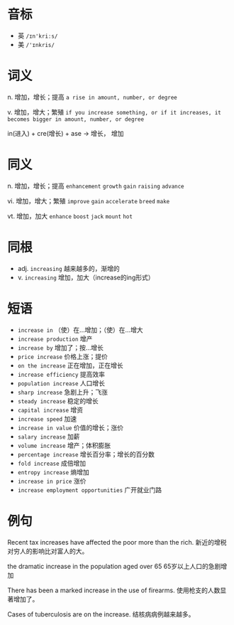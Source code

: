 # 音标

- 英 `/ɪn'kriːs/`
- 美 `/'ɪnkris/`

# 词义

n. 增加，增长；提高
`a rise in amount, number, or degree`

v. 增加，增大；繁殖
`if you increase something, or if it increases, it becomes bigger in amount, number, or degree`



in(进入) + cre(增长) + ase  → 增长， 增加

# 同义

n. 增加，增长；提高
`enhancement` `growth` `gain` `raising` `advance`

vi. 增加，增大；繁殖
`improve` `gain` `accelerate` `breed` `make`

vt. 增加，加大
`enhance` `boost` `jack` `mount` `hot`

# 同根

- adj. `increasing` 越来越多的，渐增的
- v. `increasing` 增加，加大（increase的ing形式）

# 短语

- `increase in` （使）在…增加；（使）在…增大
- `increase production` 增产
- `increase by` 增加了；按…增长
- `price increase` 价格上涨；提价
- `on the increase` 正在增加，正在增长
- `increase efficiency` 提高效率
- `population increase` 人口增长
- `sharp increase` 急剧上升；飞涨
- `steady increase` 稳定的增长
- `capital increase` 增资
- `increase speed` 加速
- `increase in value` 价值的增长；涨价
- `salary increase` 加薪
- `volume increase` 增产；体积膨胀
- `percentage increase` 增长百分率；增长的百分数
- `fold increase` 成倍增加
- `entropy increase` 熵增加
- `increase in price` 涨价
- `increase employment opportunities` 广开就业门路

# 例句

Recent tax increases have affected the poor more than the rich.
新近的增税对穷人的影响比对富人的大。

the dramatic increase in the population aged over 65
65岁以上人口的急剧增加

There has been a marked increase in the use of firearms.
使用枪支的人数显著增加了。

Cases of tuberculosis are on the increase.
结核病病例越来越多。


